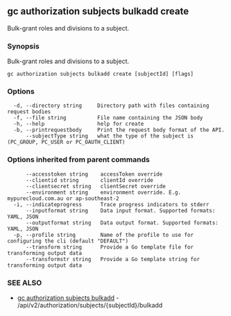 ## gc authorization subjects bulkadd create

Bulk-grant roles and divisions to a subject.

### Synopsis

Bulk-grant roles and divisions to a subject.

```
gc authorization subjects bulkadd create [subjectId] [flags]
```

### Options

```
  -d, --directory string     Directory path with files containing request bodies
  -f, --file string          File name containing the JSON body
  -h, --help                 help for create
  -b, --printrequestbody     Print the request body format of the API.
      --subjectType string   what the type of the subject is (PC_GROUP, PC_USER or PC_OAUTH_CLIENT)
```

### Options inherited from parent commands

```
      --accesstoken string    accessToken override
      --clientid string       clientId override
      --clientsecret string   clientSecret override
      --environment string    environment override. E.g. mypurecloud.com.au or ap-southeast-2
  -i, --indicateprogress      Trace progress indicators to stderr
      --inputformat string    Data input format. Supported formats: YAML, JSON
      --outputformat string   Data output format. Supported formats: YAML, JSON
  -p, --profile string        Name of the profile to use for configuring the cli (default "DEFAULT")
      --transform string      Provide a Go template file for transforming output data
      --transformstr string   Provide a Go template string for transforming output data
```

### SEE ALSO

* [gc authorization subjects bulkadd](gc_authorization_subjects_bulkadd.html)	 - /api/v2/authorization/subjects/{subjectId}/bulkadd


